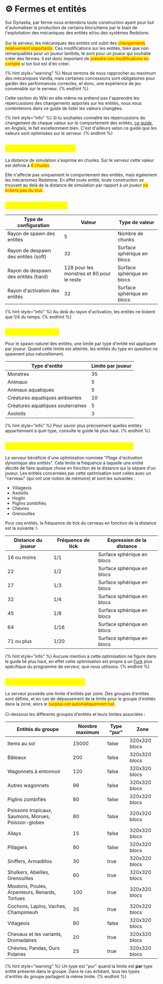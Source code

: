 # ⚙️ Fermes et entités

Sur Dynastia, par ferme nous entendons toute construction ayant pour but d'automatiser la production de certains blocs/items par le biais de l'exploitation des mécaniques des entités et/ou des systèmes Redstone.\
\
Sur le serveur, les mécaniques des entités ont subit des <mark style="color:red;">changements relativement importants</mark>. Ces modifications sur les entités, bien que non remarquables pour un joueur lambda, le sont pour un joueur qui souhaite créer des fermes. Il est donc important de <mark style="color:red;">prendre ces modifications en compte</mark> si ton but est d'en créer.

{% hint style="warning" %}
Nous tentons de nous rapprocher au maximum des mécaniques Vanilla, mais certaines concessions sont obligatoires pour garder des performances correctes, et donc, une expérience de jeu convenable sur le serveur.
{% endhint %}

Cette section du Wiki en elle-même ne prétend pas t'apprendre les répercussions des changements apportés sur les entités, nous nous contenterons dans ce guide de lister les valeurs changées.

{% hint style="info" %}
Si tu souhaites connaître les répercussions du changement de chaque valeur sur le comportement des entités, [ce guide](https://paper-chan.moe/paper-optimization/), en Anglais, le fait excellemment bien. C'est d'ailleurs selon ce guide que les valeurs sont optimisées sur le serveur.
{% endhint %}

## <mark style="color:yellow;">Distance de simulation</mark>

La distance de simulation s'exprime en chunks. Sur le serveur cette valeur est définie à <mark style="color:red;">6 chunks</mark>.

Elle n'affecte pas uniquement le comportement des entités, mais également les mécanismes Redstone. En effet toute entité, toute construction se trouvant au delà de la distance de simulation par rapport à un joueur <mark style="color:red;">ne tickera pas du tout</mark>.

## <mark style="color:yellow;">Distances de spawn</mark> <a href="#distance-spawn" id="distance-spawn"></a>

| Type de configuration               | Valeur                                    | Type de valeur             |
| ----------------------------------- | ----------------------------------------- | -------------------------- |
| Rayon de spawn des entités          | 5                                         | Nombre de chunks           |
| Rayon de despawn des entités (soft) | 32                                        | Surface sphérique en blocs |
| Rayon de despawn des entités (hard) | 128 pour les monstres et 80 pour le reste | Surface sphérique en blocs |
| Rayon d'activation des entités      | 32                                        | Surface sphérique en blocs |

{% hint style="info" %}
Au delà du rayon d'activation, les entités ne tickent que 1/4 du temps.
{% endhint %}

## <mark style="color:yellow;">Limites de spawn</mark> <a href="#limites-spawn" id="limites-spawn"></a>

Pour le spawn naturel des entités, une limite par type d'entité est appliquée par joueur. Quand cette limite est atteinte, les entités du type en question ne spawnent plus naturellement.&#x20;

<table><thead><tr><th>Type d'entité</th><th data-type="number">Limite par joueur</th></tr></thead><tbody><tr><td>Monstres</td><td>35</td></tr><tr><td>Animaux</td><td>5</td></tr><tr><td>Animaux aquatiques</td><td>5</td></tr><tr><td>Créatures aquatiques ambiantes</td><td>10</td></tr><tr><td>Créatures aquatiques souterraines</td><td>5</td></tr><tr><td>Axolotls </td><td>3</td></tr></tbody></table>

{% hint style="info" %}
Pour savoir plus précisément quelles entités appartiennent à quel type, consulte le guide lié plus haut.
{% endhint %}

## <mark style="color:yellow;">Plage d'activation dynamique des entités</mark> <a href="#dear" id="dear"></a>

Le serveur bénéficie d'une optimisation nommée "_Plage d'activation dynamique des entités_". Cela limite la fréquence à laquelle une entité décide de faire quelque chose en fonction de la distance qui la sépare d'un joueur. Les entités concernées par cette optimisation sont celles avec un "cerveau" (qui ont une notion de mémoire) et sont les suivantes :

* Villageois
* Axolotls
* Hoglin
* Piglins zombifiés
* Chèvres
* Grenouilles

Pour ces entités, la fréquence de tick du cerveau en fonction de la distance est la suivante :\


| Distance du joueur | Fréquence de tick | Expression de la distance  |
| ------------------ | ----------------- | -------------------------- |
| 16 ou moins        | 1/1               | Surface sphérique en blocs |
| 22                 | 1/2               | Surface sphérique en blocs |
| 27                 | 1/3               | Surface sphérique en blocs |
| 32                 | 1/4               | Surface sphérique en blocs |
| 45                 | 1/8               | Surface sphérique en blocs |
| 64                 | 1/16              | Surface sphérique en blocs |
| 71 ou plus         | 1/20              | Surface sphérique en blocs |

{% hint style="info" %}
Aucune mention à cette optimisation ne figure dans le guide lié plus haut, en effet cette optimisation est propre à un [Fork](https://fr.wikipedia.org/wiki/Fork\_\(d%C3%A9veloppement\_logiciel\)) plus spécifique du programme de serveur, que nous utilisons.
{% endhint %}

## <mark style="color:yellow;">Limites d'entités par zone</mark> <a href="#limites-zone" id="limites-zone"></a>

Le serveur possède une limite d'entités par zone. Des groupes d'entités sont définis, et en cas de dépassement de la limite pour le groupe d'entités dans la zone, alors le <mark style="color:red;">surplus est automatiquement tué</mark>.\
\
Ci-dessous les différents groupes d'entités et leurs limites associées :

<table><thead><tr><th>Entités du groupe</th><th data-type="number">Nombre maximum</th><th data-type="checkbox">Type "pur"</th><th>Zone</th></tr></thead><tbody><tr><td>Items au sol</td><td>15000</td><td>false</td><td>320x320 blocs</td></tr><tr><td>Bâteaux</td><td>200</td><td>false</td><td>320x320 blocs</td></tr><tr><td>Wagonnets à entonnoir</td><td>120</td><td>false</td><td>320x320 blocs</td></tr><tr><td>Autres wagonnets</td><td>96</td><td>false</td><td>320x320 blocs</td></tr><tr><td>Piglins zombifiés</td><td>80</td><td>false</td><td>320x320 blocs</td></tr><tr><td>Poissons tropicaux, Saumons, Morues, Poisson-globes</td><td>80</td><td>false</td><td>320x320 blocs</td></tr><tr><td>Allays</td><td>15</td><td>false</td><td>320x320 blocs</td></tr><tr><td>Pillagers</td><td>80</td><td>false</td><td>320x320 blocs</td></tr><tr><td>Sniffers, Armadillos</td><td>30</td><td>true</td><td>320x320 blocs</td></tr><tr><td>Shulkers, Abeilles, Grenouilles</td><td>60</td><td>true</td><td>320x320 blocs</td></tr><tr><td>Moutons, Poules, Arpenteurs, Renards, Tortues</td><td>100</td><td>true</td><td>320x320 blocs</td></tr><tr><td>Cochons, Lapins, Vaches, Champimeuh</td><td>35</td><td>true</td><td>320x320 blocs</td></tr><tr><td>Villageois</td><td>80</td><td>false</td><td>320x320 blocs</td></tr><tr><td>Chevaux et les variants, Dromadaires</td><td>20</td><td>true</td><td>320x320 blocs</td></tr><tr><td>Chèvres, Pandas, Ours Polaires</td><td>25</td><td>true</td><td>320x320 blocs</td></tr></tbody></table>

{% hint style="warning" %}
Un type est "_pur_" quand la limite est **par** type entité présente dans le groupe. Dans le cas échéant, tous les types d'entités du groupe partagent la même limite.
{% endhint %}
